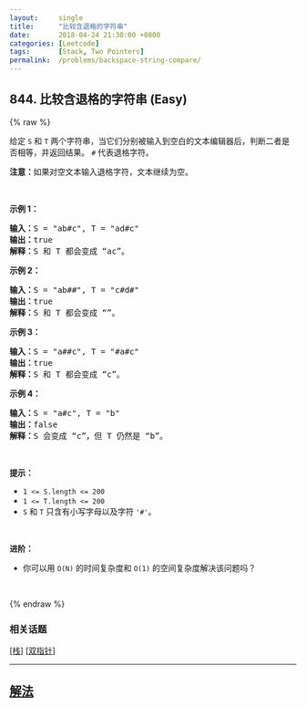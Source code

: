 ```yaml
---
layout:     single
title:      "比较含退格的字符串"
date:       2018-04-24 21:30:00 +0800
categories: [Leetcode]
tags:       [Stack, Two Pointers]
permalink:  /problems/backspace-string-compare/
---
```


## 844. 比较含退格的字符串 (Easy)

{% raw %}

<p>给定 <code>S</code> 和 <code>T</code> 两个字符串，当它们分别被输入到空白的文本编辑器后，判断二者是否相等，并返回结果。 <code>#</code> 代表退格字符。</p>

<p><strong>注意：</strong>如果对空文本输入退格字符，文本继续为空。</p>

<p> </p>

<p><strong>示例 1：</strong></p>

<pre>
<strong>输入：</strong>S = "ab#c", T = "ad#c"
<strong>输出：</strong>true
<strong>解释：</strong>S 和 T 都会变成 “ac”。
</pre>

<p><strong>示例 2：</strong></p>

<pre>
<strong>输入：</strong>S = "ab##", T = "c#d#"
<strong>输出：</strong>true
<strong>解释：</strong>S 和 T 都会变成 “”。
</pre>

<p><strong>示例 3：</strong></p>

<pre>
<strong>输入：</strong>S = "a##c", T = "#a#c"
<strong>输出：</strong>true
<strong>解释：</strong>S 和 T 都会变成 “c”。
</pre>

<p><strong>示例 4：</strong></p>

<pre>
<strong>输入：</strong>S = "a#c", T = "b"
<strong>输出：</strong>false
<strong>解释：</strong>S 会变成 “c”，但 T 仍然是 “b”。</pre>

<p> </p>

<p><strong>提示：</strong></p>

<ul>
	<li><code>1 <= S.length <= 200</code></li>
	<li><code>1 <= T.length <= 200</code></li>
	<li><code>S</code> 和 <code>T</code> 只含有小写字母以及字符 <code>'#'</code>。</li>
</ul>

<p> </p>

<p><strong>进阶：</strong></p>

<ul>
	<li>你可以用 <code>O(N)</code> 的时间复杂度和 <code>O(1)</code> 的空间复杂度解决该问题吗？</li>
</ul>

<p> </p>

{% endraw %}

### 相关话题
  [[栈](https://github.com/openset/leetcode/tree/master/tag/stack/README.md)]
  [[双指针](https://github.com/openset/leetcode/tree/master/tag/two-pointers/README.md)]

---

## [解法](https://github.com/openset/leetcode/tree/master/problems/backspace-string-compare)
